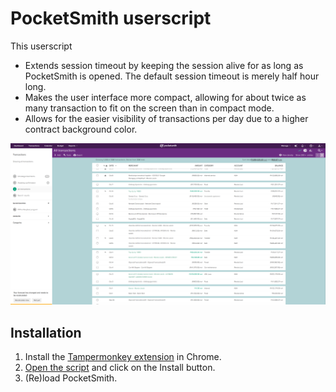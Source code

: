 # PocketSmith userscript

This userscript
- Extends session timeout by keeping the session alive for as long as PocketSmith is opened. The default session timeout is merely half hour long.
- Makes the user interface more compact, allowing for about twice as many transaction to fit on the screen than in compact mode.
- Allows for the easier visibility of transactions per day due to a higher contract background color.

![Pocketsmith ultra-compact mode screenshot](/pocketsmith-ultracompact.png)

## Installation

1. Install the [Tampermonkey extension](https://chrome.google.com/webstore/detail/tampermonkey/dhdgffkkebhmkfjojejmpbldmpobfkfo?hl=en) in Chrome.
2. [Open the script](https://github.com/mondalaci/pocketsmith-userscript/raw/main/pocketsmith.user.js) and click on the Install button.
3. (Re)load PocketSmith.
